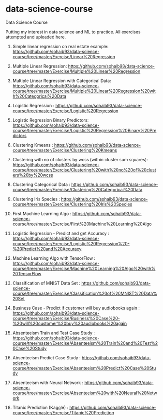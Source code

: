 # data-science-course
Data Science Course

Putting my interest in data science and ML to practice.
All exercises attempted and uploaded here.

1. Simple linear regression on real estate example: https://github.com/sohaib93/data-science-course/tree/master/Exercise/Linear%20Regression

2. Multiple Linear Regression: https://github.com/sohaib93/data-science-course/tree/master/Exercise/Multiple%20Linear%20Regression

3. Multiple Linear Regression with Categorical Data: https://github.com/sohaib93/data-science-course/tree/master/Exercise/Multiple%20Linear%20Regression%20with%20Categorical%20Data

4. Logistic Regression : https://github.com/sohaib93/data-science-course/tree/master/Exercise/Logistic%20Regression

5. Logistic Regression Binary Predictors: https://github.com/sohaib93/data-science-course/tree/master/Exercise/Logistic%20Regression%20Binary%20Predictors

6. Clustering Kmeans : https://github.com/sohaib93/data-science-course/tree/master/Exercise/Clustering%20Kmeans

7. Clustering with no of clusters by wcss (within cluster sum squares): https://github.com/sohaib93/data-science-course/tree/master/Exercise/Clustering%20with%20no%20of%20clusters%20by%20wcss

8. Clustering Categorical Data : https://github.com/sohaib93/data-science-course/tree/master/Exercise/Clustering%20Categorical%20Data

9. Clustering Iris Species : https://github.com/sohaib93/data-science-course/tree/master/Exercise/Clustering%20Iris%20Species

10. First Machine Learning Algo : https://github.com/sohaib93/data-science-course/tree/master/Exercise/First%20Machine%20Learning%20Algo

11. Logistic Regression - Predict and get Accuracy : https://github.com/sohaib93/data-science-course/tree/master/Exercise/Logistic%20Regression%20-%20Predict%20and%20Accuracy

12. Machine Learning Algo with TensorFlow : https://github.com/sohaib93/data-science-course/tree/master/Exercise/Machine%20Learning%20Algo%20with%20TensorFlow

13. Classification of MNIST Data Set : https://github.com/sohaib93/data-science-course/tree/master/Exercise/Classification%20of%20MNIST%20Data%20Set

14. Business Case - Predict if customer will buy audiobooks again : https://github.com/sohaib93/data-science-course/tree/master/Exercise/Business%20Case%20-%20will%20customer%20buy%20audiobooks%20again

15. Absenteeism Train and Test Case Study : https://github.com/sohaib93/data-science-course/tree/master/Exercise/Absenteeism%20Train%20and%20Test%20Case%20Study

16. Absenteeism Predict Case Study : https://github.com/sohaib93/data-science-course/tree/master/Exercise/Absenteeism%20Predict%20Case%20Study

17. Absenteeism with Neural Network : https://github.com/sohaib93/data-science-course/tree/master/Exercise/Absenteeism%20with%20Neural%20Network

18. Titanic Prediction (Kaggle) : https://github.com/sohaib93/data-science-course/tree/master/Exercise/Titanic%20Prediction

